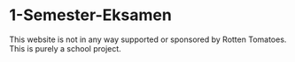 # 1-Semester-Eksamen

This website is not in any way supported or sponsored by Rotten Tomatoes. This is purely a school project.
